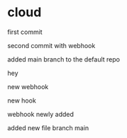 # cloud

first commit

second commit with webhook

added main branch to the default repo

hey

new webhook

new hook

webhook newly added

added new file branch main

